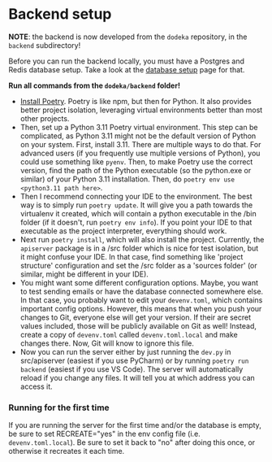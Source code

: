 # Backend setup

**NOTE**: the backend is now developed from the `dodeka` repository, in the `backend` subdirectory!

Before you can run the backend locally, you must have a Postgres and Redis database setup. Take a look at the [database setup](./setup_docker.md) page for that.

**Run all commands from the `dodeka/backend` folder!**

* [Install Poetry](https://python-poetry.org/docs/master/). Poetry is like npm, but then for Python. It also provides better project isolation, leveraging virtual environments better than most other projects. 
* Then, set up a Python 3.11 Poetry virtual environment. This step can be complicated, as Python 3.11 might not be the default version of Python on your system. First, install 3.11. There are multiple ways to do that. For advanced users (if you frequently use multiple versions of Python), you could use something like `pyenv`. Then, to make Poetry use the correct version, find the path of the Python executable (so the python.exe or similar) of your Python 3.11 installation. Then, do `poetry env use <python3.11 path here>`.
* Then I recommend connecting your IDE to the environment. The best way is to simply run `poetry update`. It will give you a path towards the virtualenv it created, which will contain a python executable in the /bin folder (if it doesn't, run `poetry env info`). If you point your IDE to that executable as the project interpreter, everything should work.
* Next run `poetry install`, which will also install the project. Currently, the `apiserver` package is in a /src folder which is nice for test isolation, but it might confuse your IDE. In that case, find something like 'project structure' configuration and set the /src folder as a 'sources folder' (or similar, might be different in your IDE).
* You might want some different configuration options. Maybe, you want to test sending emails or have the database connected somewhere else. In that case, you probably want to edit your `devenv.toml`, which contains important config options. However, this means that when you push your changes to Git, everyone else will get your version. If their are secret values included, those will be publicly available on Git as well! Instead, create a copy of `devenv.toml` called `devenv.toml.local` and make changes there. Now, Git will know to ignore this file.
* Now you can run the server either by just running the `dev.py` in src/apiserver (easiest if you use PyCharm) or by running `poetry run backend` (easiest if you use VS Code). The server will automatically reload if you change any files. It will tell you at which address you can access it.

### Running for the first time

If you are running the server for the first time and/or the database is empty, be sure to set RECREATE="yes" in the env config file (i.e. `devenv.toml.local`). Be sure to set it back to "no" after doing this once, or otherwise it recreates it each time.